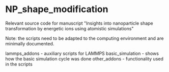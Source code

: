 # NP_shape_modification

Relevant source code for manuscript "Insights into nanoparticle shape transformation by energetic ions using atomistic simulations"

Note: the scripts need to be adapted to the computing environment and are minimally documented.

lammps_addons - auxiliary scripts for LAMMPS
basic_simulation - shows how the basic simulation cycle was done
other_addons - functionality used in the scripts

